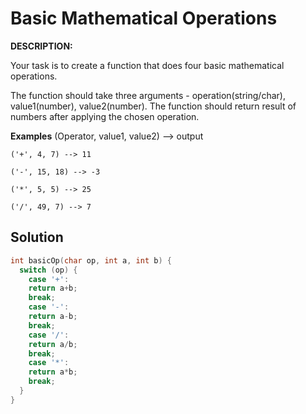 # Basic Mathematical Operations

**DESCRIPTION:**

Your task is to create a function that does four basic mathematical operations.

The function should take three arguments - operation(string/char), value1(number), value2(number).
The function should return result of numbers after applying the chosen operation.

**Examples**
(Operator, value1, value2) --> output

`('+', 4, 7) --> 11`

`('-', 15, 18) --> -3`

`('*', 5, 5) --> 25`

`('/', 49, 7) --> 7`

## Solution

```c++
int basicOp(char op, int a, int b) {
  switch (op) {
    case '+':
    return a+b;
    break;
    case '-':
    return a-b;
    break;
    case '/':
    return a/b;
    break;
    case '*':
    return a*b;
    break;
  }
}
```

